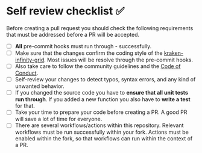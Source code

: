 # Self review checklist ✅

Before creating a pull request you should check the following requirements that
must be addressed before a PR will be accepted.

- [ ] **All** pre-commit hooks must run through - successfully.
- [ ] Make sure that the changes confirm the coding style of the
      [kraken-infinity-grid](https://github.com/btschwertfeger/kraken-infinity-grid).
      Most issues will be resolve through the pre-commit hooks.
- [ ] Also take care to follow the community guidelines and the [Code of
      Conduct](./CODE_OF_CONDUCT.md).
- [ ] Self-review your changes to detect typos, syntax errors, and any kind of
      unwanted behavior.
- [ ] If you changed the source code you have to **ensure that all unit tests
      run through**. If you added a new function you also have to **write a
      test** for that.
- [ ] Take your time to prepare your code before creating a PR. A good PR will
      save a lot of time for everyone.
- [ ] There are several workflows/actions within this repository. Relevant
      workflows must be run successfully within your fork. Actions must be
      enabled within the fork, so that workflows can run within the context of a
      PR.
